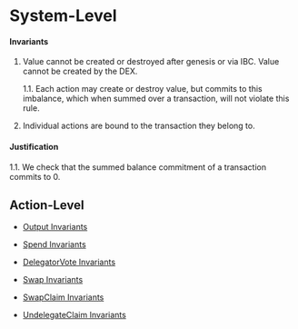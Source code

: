 
# System-Level

#### Invariants

1. Value cannot be created or destroyed after genesis or via IBC. Value cannot be created by the DEX.

    1.1. Each action may create or destroy value, but commits to this imbalance, which when summed over a transaction, will not violate this rule.

2. Individual actions are bound to the transaction they belong to.

#### Justification

1.1. We check that the summed balance commitment of a transaction commits to 0.

## Action-Level

* [Output Invariants](../shielded_pool/action/output.md)

* [Spend Invariants](../shielded_pool/action/spend.md)

* [DelegatorVote Invariants](../governance/action/delegator_vote.md)

* [Swap Invariants](../dex/action/swap.md)

* [SwapClaim Invariants](../dex/action/swap_claim.md)

* [UndelegateClaim Invariants](../stake/action/undelegate_claim.md)
